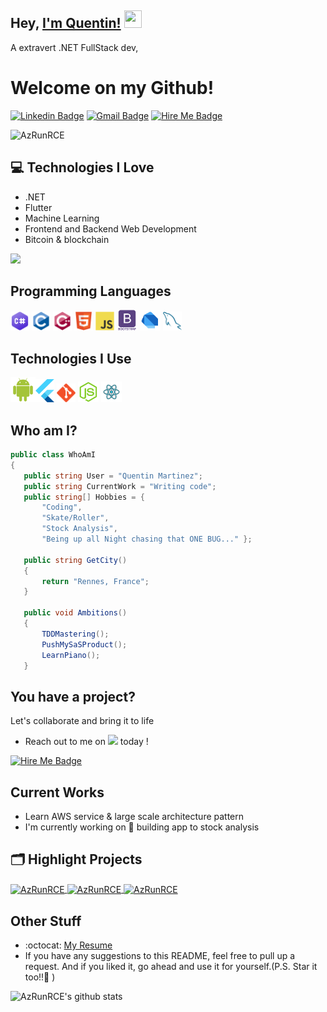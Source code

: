 ## Hey, [I'm Quentin!]() <img src="https://media.giphy.com/media/hvRJCLFzcasrR4ia7z/giphy.gif" width="28px" height="28px">

A extravert .NET FullStack dev,
<h1>Welcome on my Github!</h1> 

[![Linkedin Badge](https://img.shields.io/badge/LinkedIn-0077B5?style=for-the-badge&logo=linkedin&logoColor=white)](https://fr.linkedin.com/in/quentin--martinez) 
[![Gmail Badge](https://img.shields.io/badge/contact@qmartinez.com-D14836?style=for-the-badge&logo=gmail&logoColor=white)](mailto:contact@qmartinez.com)
[![Hire Me Badge](https://img.shields.io/badge/Malt-F38020?style=for-the-badge&logo=Cloudflare%20Pages&logoColor=white)](https://www.malt.fr/profile/quentinmartinez) 

<p align="left"> <img src="https://komarev.com/ghpvc/?username=AzRunRCE" alt="AzRunRCE" /> </p>

## :computer: Technologies I Love
* .NET
* Flutter
* Machine Learning
* Frontend and Backend Web Development
* Bitcoin & blockchain


<img src = "https://github-readme-stats.vercel.app/api/top-langs/?username=AzRunRCE&layout=compact">

## Programming Languages
 <img src = 'https://github.com/AzRunRCE/AzRunRCE/blob/main/images/csharp.png' width='30'/> <img src = 'https://github.com/AzRunRCE/AzRunRCE/blob/main/images/c-original.svg' width='30'/> <img src = 'https://github.com/AzRunRCE/AzRunRCE/blob/main/images/cpp.svg' width='30'/>   <img src = 'https://github.com/AzRunRCE/AzRunRCE/blob/main/images/html.svg' width='30'/> <img src = 'https://github.com/AzRunRCE/AzRunRCE/blob/main/images/js.svg' width='30'/> <img src = 'https://github.com/AzRunRCE/AzRunRCE/blob/main/images/bootstrap.svg' width='33'/> <img src = 'https://github.com/AzRunRCE/AzRunRCE/blob/main/images/dart.svg' width='33'/> 
 <img src = 'https://github.com/AzRunRCE/AzRunRCE/blob/main/images/sql.svg' width='30'/> 
 ## Technologies I Use
 <img src = 'https://github.com/AzRunRCE/AzRunRCE/blob/main/images/android.svg' height='40'/><img src = 'https://github.com/AzRunRCE/AzRunRCE/blob/main/images/flutter-logo.svg' width='30'/> <img src = 'https://github.com/AzRunRCE/AzRunRCE/blob/main/images/git.svg' width='30'/> <img src = 'https://github.com/AzRunRCE/AzRunRCE/blob/main/images/nodejs.svg' width='33'/> <img src = 'https://github.com/AzRunRCE/AzRunRCE/blob/main/images/react.svg' width='33'/>
 
 
 ## Who am I?
 ```csharp
public class WhoAmI
{
    public string User = "Quentin Martinez";
    public string CurrentWork = "Writing code";
    public string[] Hobbies = {
        "Coding",
        "Skate/Roller",
        "Stock Analysis",
        "Being up all Night chasing that ONE BUG..." };

    public string GetCity()
    {
        return "Rennes, France";
    }

    public void Ambitions()
    {
        TDDMastering();
        PushMySaSProduct();
        LearnPiano();
    }
 ```

## You have a project?
Let's collaborate and bring it to life
 * Reach out to me on <img src = 'https://dam.malt.com/cms-front/maltLogo.png' width='50'/> today !

[![Hire Me Badge](https://img.shields.io/badge/Hire-me!%20-F38020?style=for-the-badge&logo=Cloudflare%20Pages&logoColor=white)](https://www.malt.fr/profile/quentinmartinez) 

<!--START_SECTION:waka-->
<!--END_SECTION:waka-->
 
## Current Works
 * Learn AWS service & large scale architecture pattern
 * I'm currently working on 🔭 building app to stock analysis


## 🗂️ Highlight Projects

<a href="https://github.com/AzRunRCE/CppHostCLR">
  <img align="center" src="https://github-readme-stats.vercel.app/api/pin/?username=AzRunRCE&repo=CppHostCLR&show_icons=true&line_height=27&title_color=6aa6f8&text_color=8a919a&icon_color=6aa6f8&bg_color=22272e" alt="AzRunRCE" />
</a>

<a href="https://github.com/AzRunRCE/WarGame">
  <img align="center" src="https://github-readme-stats.vercel.app/api/pin/?username=AzRunRCE&repo=WarGame&show_icons=true&line_height=27&title_color=6aa6f8&text_color=8a919a&icon_color=6aa6f8&bg_color=22272e" alt="AzRunRCE" />
</a>
<a href="https://azrunrce.github.io/Formation-.NET-Core/">
  <img align="center" src="https://github-readme-stats.vercel.app/api/pin/?username=AzRunRCE&repo=Formation-.NET-Core&show_icons=true&line_height=27&title_color=6aa6f8&text_color=8a919a&icon_color=6aa6f8&bg_color=22272e" alt="AzRunRCE" />
</a>

 
## Other Stuff
  - :octocat: [My Resume](https://www.doyoubuzz.com/q-martinez)
  - If you have any suggestions to this README, feel free to pull up a request. And if you liked it, go ahead and use it for yourself.(P.S. Star it too!!:grimacing: )

![AzRunRCE's github stats](https://github-readme-stats.vercel.app/api?username=AzRunRCE&show_icons=true&hide=[%22issues%22])
 
 
